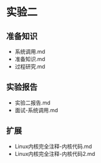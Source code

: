 # 实验二

## 准备知识

+ 系统调用.md
+ 准备知识.md
+ 过程研究.md

## 实验报告

+ 实验二报告.md
+ 面试-系统调用.md

## 扩展

+ Linux内核完全注释-内核代码.md
+ Linux内核完全注释-内核代码2.md
